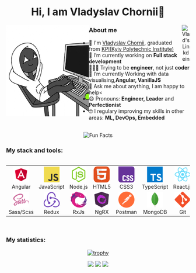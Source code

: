<div align='center'><h1> Hi, I am Vladyslav Chornii👋</h1></div>

<div align="center">
<a href="https://www.linkedin.com/in/vlad-chorniy/" target="_blank" rel="nofollow"><img align="right" alt="Vlad's Linkdein" width="22px" src="https://img.icons8.com/color/48/000000/linkedin-2--v2.png" /></a>
</div>

<img src='./assets/WorkWorking.gif' align='left' width="45%" height="250px">

### About me
- :school: I'm <a href="https://github.com/Scumbrum">Vladyslav Chornii</a>, graduated from <a href="https://kpi.ua/">KPI(Kyiv Polytechnic Institute)</a>
- 🔭 I’m currently working on  <b>Full stack development</b>
- 👩🏼‍💻 Trying to be <b>engineer</b>, not just <b>coder</b>
- 🌱 I’m currently Working with data visualising,<b>Angular, VanillaJS</b>
- 💬 Ask me about anything, I am happy to help<
- 😄 Pronouns: <b>Engineer, Leader</b> and <b>Perfectionist</b>
- 🤓 I regulary improving my skills in other areas: <b>ML, DevOps, Embedded</b>

<br />

<div align=center> 
<img src="https://readme-typing-svg.herokuapp.com?color=%2336BCF7&size=30&center=true&vCenter=true&width=1000&height=50&lines=Explore+JS+world+with+me!" alt="Fun Facts" /> 
</div>

### My stack and tools:

<div style="display: flex; align-items: flex-start; align: center">
<table align="center">
  <tr>
     <td align="center" width="88">
        <img src="./images/01-angular.svg" alt="React" width="44" height="44"/>
      <br>Angular
    </td>
    <td align="center" width="88">
         <img src="./images/02-javascript.svg" alt="JS" width="44" height="44"/>
      <br>JavaScript
    </td>
       <td align="center" width="88">
      <img src="./images/03-nodejs.svg" alt="Node.js" width="44" height="44"/>
      <br>Node.js
    </td>
     <td align="center"  width="88">
         <img src="./images/04-html5.svg" alt="HTML5" width="44" height="44"/>
      <br>HTML5
    </td>
    <td align="center" width="88">
        <img src="./images/05-css3.svg" alt="CSS3" width="44" height="44"/>
      <br>CSS3
    </td>
    <td align="center" width="88">
        <img src="./images/06-typescript.svg" alt="TS" width="44" height="44"/>
      <br>TypeScript
    </td>
    <td align="center" width="88">
        <img src="./images/07-react.svg" alt="React" width="44" height="44"/>
      <br>React.js
    </td>
    <td align="center" width="88">
        <img src="./images/08-nestjs.svg" alt="Next.js" width="44" height="44"/>
      <br>Nest.js
    </td>
        <td align="center" width="88">
       <img src="./images/09-sql.svg" alt="SQL" width="44" height="44"/>
      <br>SQL
      </td>
  </tr>
    <td align="center" width="88">
        <img src="./images/10-sass.svg" alt="Sass" width="44" height="44"/>
      <br>Sass/Scss
    </td>
    <td align="center" width="88">
        <img src="./images/11-redux.svg" alt="Redux" width="44" height="44"/>
      <br>Redux
    </td>
    <td align="center" width="88">
        <img src="./images/12-rxjs.svg" alt="Redux" width="44" height="44"/>
      <br>RxJs
    </td>
    <td align="center" width="88">
        <img src="./images/13-ngrx.svg" alt="Redux" width="44" height="44"/>
      <br>NgRX
    </td>
      <td align="center" width="88">
        <img src="./images/14-postman.svg" alt="Postman" width="44" height="44"/>
      <br>Postman
    </td>
      </td>
      <td align="center" width="88">
        <img src="./images/15-mongodb.svg" alt="MongoDB" width="44" height="44"/>
      <br>MongoDB
     </td>
     <td align="center" width="88">
        <img src="./images/16-git.svg" alt="Git" width="44" height="44"/>
      <br>Git
    </td>
  <td align="center" width="88">
        <img src="./images/17-webstorm.svg" alt="Visual Studio Code" width="44" height="44"/>
      <br>Webstorm
     </td>
  <td align="center" width="88">
        <img src="./images/18-aws.svg" alt="Figma" width="44" height="44"/>
      <br>AWS
     </td>
</table>
</div>

<br />

### My statistics:

<div align="center">

[![trophy](https://github-profile-trophy.vercel.app/?username=scumbrum&theme=onedark&row=1&column=7)](https://github.com/ryo-ma/github-profile-trophy)

![](https://github-profile-summary-cards.vercel.app/api/cards/profile-details?username=scumbrum&theme=dracula)
![](https://github-profile-summary-cards.vercel.app/api/cards/repos-per-language?username=scumbrum&theme=dracula)
![](https://github-profile-summary-cards.vercel.app/api/cards/most-commit-language?username=scumbrum&theme=dracula)
</div>
